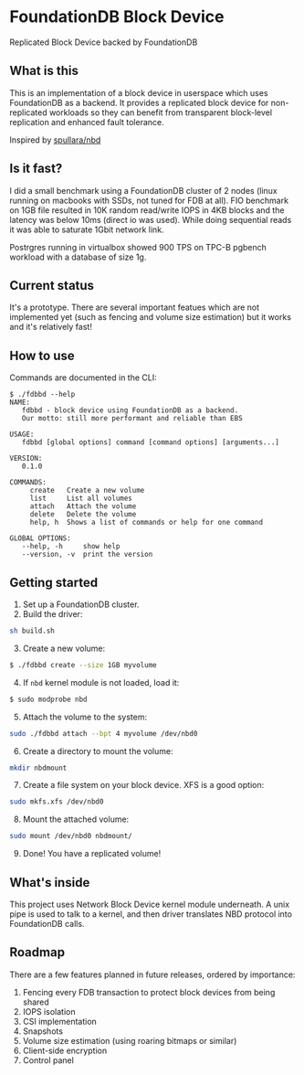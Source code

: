 # FoundationDB Block Device
Replicated Block Device backed by FoundationDB

## What is this
This is an implementation of a block device in userspace which uses FoundationDB as a backend.
It provides a replicated block device for non-replicated workloads so they 
can benefit from transparent block-level replication and enhanced fault tolerance.

Inspired by [spullara/nbd](https://github.com/spullara/nbd)

## Is it fast?
I did a small benchmark using a FoundationDB cluster of 2 nodes (linux running on macbooks with SSDs, 
not tuned for FDB at all).
FIO benchmark on 1GB file resulted in 10K random read/write IOPS in 4KB blocks and the latency was below 10ms (direct io was used).
While doing sequential reads it was able to saturate 1Gbit network link.

Postrgres running in virtualbox showed 900 TPS on TPC-B pgbench workload with a database of size 1g.

## Current status
It's a prototype. There are several important featues which are not implemented yet 
(such as fencing and volume size estimation) but it works and it's relatively fast!

## How to use
Commands are documented in the CLI:
```
$ ./fdbbd --help
NAME:
   fdbbd - block device using FoundationDB as a backend. 
   Our motto: still more performant and reliable than EBS

USAGE:
   fdbbd [global options] command [command options] [arguments...]

VERSION:
   0.1.0

COMMANDS:
     create   Create a new volume
     list     List all volumes
     attach   Attach the volume
     delete   Delete the volume
     help, h  Shows a list of commands or help for one command

GLOBAL OPTIONS:
   --help, -h     show help
   --version, -v  print the version
```

## Getting started

1. Set up a FoundationDB cluster.
2. Build the driver: 
```sh
sh build.sh
```
3. Create a new volume:
```sh
$ ./fdbbd create --size 1GB myvolume
```
4. If `nbd` kernel module is not loaded, load it:
```sh
$ sudo modprobe nbd
```
5. Attach the volume to the system:
```sh
sudo ./fdbbd attach --bpt 4 myvolume /dev/nbd0
```
6. Create a directory to mount the volume:
```sh
mkdir nbdmount
```
7. Create a file system on your block device. XFS is a good option:
```sh
sudo mkfs.xfs /dev/nbd0
```
8. Mount the attached volume:
```sh
sudo mount /dev/nbd0 nbdmount/
```
9. Done! You have a replicated volume!

## What's inside
This project uses Network Block Device kernel module underneath. A unix pipe is used to talk to a kernel,
and then driver translates NBD protocol into FoundationDB calls.

## Roadmap
There are a few features planned in future releases, ordered by importance:

1. Fencing every FDB transaction to protect block devices from being shared
2. IOPS isolation
3. CSI implementation
4. Snapshots
5. Volume size estimation (using roaring bitmaps or similar)
6. Client-side encryption
7. Control panel
